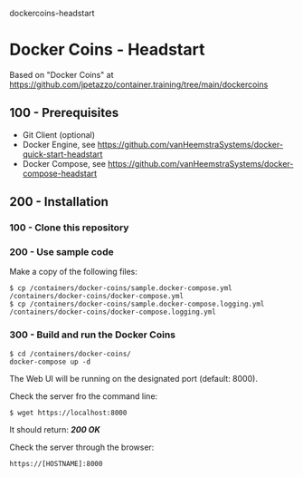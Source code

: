 dockercoins-headstart
# Docker Coins - Headstart

Based on "Docker Coins" at https://github.com/jpetazzo/container.training/tree/main/dockercoins

## 100 - Prerequisites

- Git Client (optional)
- Docker Engine, see https://github.com/vanHeemstraSystems/docker-quick-start-headstart
- Docker Compose, see https://github.com/vanHeemstraSystems/docker-compose-headstart

## 200 - Installation

### 100 - Clone this repository

### 200 - Use sample code

Make a copy of the following files:

```
$ cp /containers/docker-coins/sample.docker-compose.yml /containers/docker-coins/docker-compose.yml
$ cp /containers/docker-coins/sample.docker-compose.logging.yml /containers/docker-coins/docker-compose.logging.yml
```

### 300 - Build and run the Docker Coins

```
$ cd /containers/docker-coins/
docker-compose up -d
```

The Web UI will be running on the designated port (default: 8000).

Check the server fro the command line:

```
$ wget https://localhost:8000
```

It should return: ***200 OK***

Check the server through the browser:

```
https://[HOSTNAME]:8000
```
